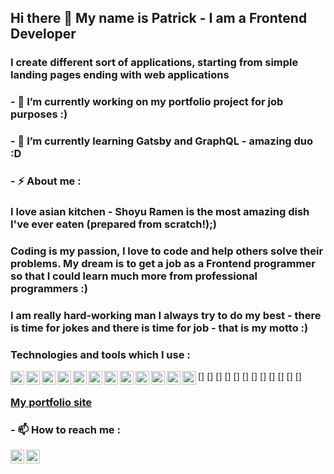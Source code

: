 ## Hi there 👋 My name is Patrick - I am a Frontend Developer

### I create different sort of applications, starting from simple landing pages ending with web applications
### - 🔭 I’m currently working on my portfolio project for job purposes :)
### - 🌱 I’m currently learning Gatsby and GraphQL - amazing duo :D
### - ⚡ About me :

### I love asian kitchen - Shoyu Ramen is the most amazing dish I've ever eaten (prepared from scratch!);)
### Coding is my passion, I love to code and help others solve their problems. My dream is to get a job as a Frontend programmer so that I could learn much more from professional programmers :)
### I am really hard-working man I always try to do my best - there is time for jokes and there is time for job  - that is my motto :)

### Technologies and tools which I use :
[<img align="left" alt="Patryk Płuciennik | LinkedIn" width="22px" src="https://cdn.jsdelivr.net/npm/simple-icons@3.7.0/icons/javascript.svg" />]
[<img align="left" alt="Patryk Płuciennik | LinkedIn" width="22px" src="https://cdn.jsdelivr.net/npm/simple-icons@3.7.0/icons/html5.svg" />]
[<img align="left" alt="Patryk Płuciennik | LinkedIn" width="22px" src="https://cdn.jsdelivr.net/npm/simple-icons@3.7.0/icons/css3.svg" />]
[<img align="left" alt="Patryk Płuciennik | LinkedIn" width="22px" src="https://cdn.jsdelivr.net/npm/simple-icons@3.7.0/icons/react.svg" />]
[<img align="left" alt="Patryk Płuciennik | LinkedIn" width="22px" src="https://cdn.jsdelivr.net/npm/simple-icons@3.7.0/icons/graphql.svg" />]
[<img align="left" alt="Patryk Płuciennik | LinkedIn" width="22px" src="https://cdn.jsdelivr.net/npm/simple-icons@3.7.0/icons/redux.svg" />]
[<img align="left" alt="Patryk Płuciennik | LinkedIn" width="22px" src="https://cdn.jsdelivr.net/npm/simple-icons@3.7.0/icons/gatsby.svg" />]
[<img align="left" alt="Patryk Płuciennik | LinkedIn" width="22px" src="https://cdn.jsdelivr.net/npm/simple-icons@3.7.0/icons/webpack.svg" />]
[<img align="left" alt="Patryk Płuciennik | LinkedIn" width="22px" src="https://cdn.jsdelivr.net/npm/simple-icons@3.7.0/icons/node-dot-js.svg" />]
[<img align="left" alt="Patryk Płuciennik | LinkedIn" width="22px" src="https://cdn.jsdelivr.net/npm/simple-icons@3.7.0/icons/firebase.svg" />]
[<img align="left" alt="Patryk Płuciennik | LinkedIn" width="22px" src="https://cdn.jsdelivr.net/npm/simple-icons@3.7.0/icons/figma.svg" />]
[<img align="left" alt="Patryk Płuciennik | LinkedIn" width="22px" src="https://cdn.jsdelivr.net/npm/simple-icons@3.7.0/icons/adobexd.svg" />]

### [My portfolio site][portfolio]

### - 📫 How to reach me :
[<img align="left" alt="Patryk Płuciennik | LinkedIn" width="22px" src="https://cdn.jsdelivr.net/npm/simple-icons@v3/icons/linkedin.svg" />][linkedin]
[<img align="left" alt="Patryk Płuciennik | Facebook" width="22px" src="https://cdn.jsdelivr.net/npm/simple-icons@3.4.0/icons/facebook.svg"/>][facebook]

[facebook]: https://www.facebook.com/profile.php?id=100001872548365
[linkedin]: https://www.linkedin.com/in/patryk-p%C5%82uciennik-a67176192/
[portfolio]: https://patrickinfrontend.netlify.app/
